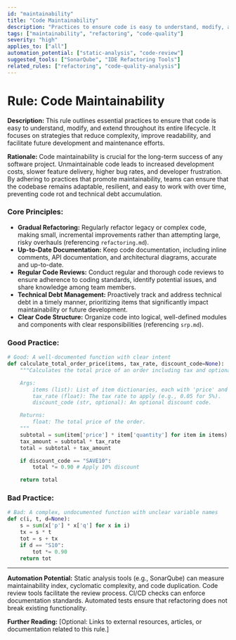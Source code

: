 ```yaml
---
id: "maintainability"
title: "Code Maintainability"
description: "Practices to ensure code is easy to understand, modify, and extend over its lifetime."
tags: ["maintainability", "refactoring", "code-quality"]
severity: "high"
applies_to: ["all"]
automation_potential: ["static-analysis", "code-review"]
suggested_tools: ["SonarQube", "IDE Refactoring Tools"]
related_rules: ["refactoring", "code-quality-analysis"]
---
```


# Rule: Code Maintainability

**Description:** This rule outlines essential practices to ensure that code is easy to understand, modify, and extend throughout its entire lifecycle. It focuses on strategies that reduce complexity, improve readability, and facilitate future development and maintenance efforts.

**Rationale:** Code maintainability is crucial for the long-term success of any software project. Unmaintainable code leads to increased development costs, slower feature delivery, higher bug rates, and developer frustration. By adhering to practices that promote maintainability, teams can ensure that the codebase remains adaptable, resilient, and easy to work with over time, preventing code rot and technical debt accumulation.

### Core Principles:
- **Gradual Refactoring:** Regularly refactor legacy or complex code, making small, incremental improvements rather than attempting large, risky overhauls (referencing `refactoring.md`).
- **Up-to-Date Documentation:** Keep code documentation, including inline comments, API documentation, and architectural diagrams, accurate and up-to-date.
- **Regular Code Reviews:** Conduct regular and thorough code reviews to ensure adherence to coding standards, identify potential issues, and share knowledge among team members.
- **Technical Debt Management:** Proactively track and address technical debt in a timely manner, prioritizing items that significantly impact maintainability or future development.
- **Clear Code Structure:** Organize code into logical, well-defined modules and components with clear responsibilities (referencing `srp.md`).

### Good Practice:
```python
# Good: A well-documented function with clear intent
def calculate_total_order_price(items, tax_rate, discount_code=None):
    """Calculates the total price of an order including tax and optional discount.

    Args:
        items (list): List of item dictionaries, each with 'price' and 'quantity'.
        tax_rate (float): The tax rate to apply (e.g., 0.05 for 5%).
        discount_code (str, optional): An optional discount code.

    Returns:
        float: The total price of the order.
    """
    subtotal = sum(item['price'] * item['quantity'] for item in items)
    tax_amount = subtotal * tax_rate
    total = subtotal + tax_amount

    if discount_code == "SAVE10":
        total *= 0.90 # Apply 10% discount

    return total
```

### Bad Practice:
```python
# Bad: A complex, undocumented function with unclear variable names
def c(i, t, d=None):
    s = sum(x['p'] * x['q'] for x in i)
    tx = s * t
    tot = s + tx
    if d == "S10":
        tot *= 0.90
    return tot
```

---

**Automation Potential:** Static analysis tools (e.g., SonarQube) can measure maintainability index, cyclomatic complexity, and code duplication. Code review tools facilitate the review process. CI/CD checks can enforce documentation standards. Automated tests ensure that refactoring does not break existing functionality.

**Further Reading:** [Optional: Links to external resources, articles, or documentation related to this rule.]
